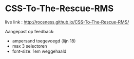 # CSS-To-The-Rescue-RMS

live link : http://roosness.github.io/CSS-To-The-Rescue-RMS/

Aangepast op feedback:

- ampersand toegevoegd (lijn 18)
- max 3 selectoren 
- font-size: 1em weggehaald